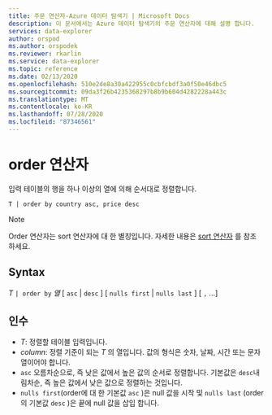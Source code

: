 ```yaml
---
title: 주문 연산자-Azure 데이터 탐색기 | Microsoft Docs
description: 이 문서에서는 Azure 데이터 탐색기의 주문 연산자에 대해 설명 합니다.
services: data-explorer
author: orspod
ms.author: orspodek
ms.reviewer: rkarlin
ms.service: data-explorer
ms.topic: reference
ms.date: 02/13/2020
ms.openlocfilehash: 510e2de8a30a422955c0cbfcbdf3a0f50e46dbc5
ms.sourcegitcommit: 09da3f26b4235368297b8b9b604d4282228a443c
ms.translationtype: MT
ms.contentlocale: ko-KR
ms.lasthandoff: 07/28/2020
ms.locfileid: "87346561"
---
```

# <a name="order-operator"></a>order 연산자 

입력 테이블의 행을 하나 이상의 열에 의해 순서대로 정렬합니다.

```kusto
T | order by country asc, price desc
```

> [!NOTE]
> Order 연산자는 sort 연산자에 대 한 별칭입니다. 자세한 내용은 [sort 연산자](sortoperator.md) 를 참조 하세요.

## <a name="syntax"></a>Syntax

*T* `| order by` *열* [ `asc`  |  `desc` ] [ `nulls first`  |  `nulls last` ] [ `,` ...]

## <a name="arguments"></a>인수

* *T*: 정렬할 테이블 입력입니다.
* *column*: 정렬 기준이 되는 *T* 의 열입니다. 값의 형식은 숫자, 날짜, 시간 또는 문자열이어야 합니다.
* `asc` 오름차순으로, 즉 낮은 값에서 높은 값의 순서로 정렬합니다. 기본값은 `desc`내림차순, 즉 높은 값에서 낮은 값으로 정렬하는 것입니다.
* `nulls first`(order에 대 한 기본값 `asc` )은 null 값을 시작 및 `nulls last` (order의 기본값 `desc` )은 끝에 null 값을 삽입 합니다.

